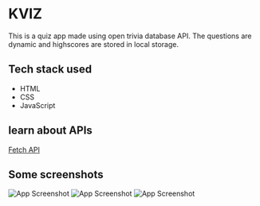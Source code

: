 
# KVIZ

This is a quiz app made using open trivia database API. The questions are dynamic and highscores are stored in local storage. 

## Tech stack used
* HTML
* CSS
* JavaScript

## learn about APIs
[Fetch API](https://youtu.be/38uPRscJXfo)

## Some screenshots



![App Screenshot](https://drive.google.com/uc?export=view&id=1W5fEWqP2GCbSjW7JDwaq0qeecqvpikuR)
![App Screenshot](https://drive.google.com/uc?export=view&id=1hSyUDN-6MRIbReleCvmtHX4bv032nFfK)
![App Screenshot](https://drive.google.com/uc?export=view&id=1T_VYR91PL_-BR6YVSQeCByOoZAhe_ueP)


